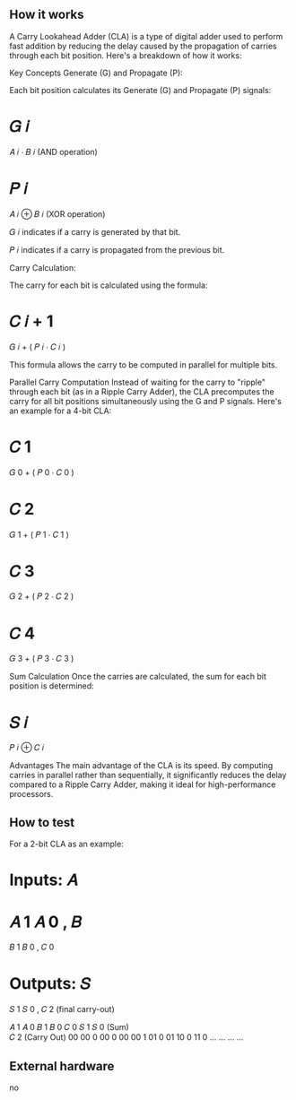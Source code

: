 <!---

This file is used to generate your project datasheet. Please fill in the information below and delete any unused
sections.

You can also include images in this folder and reference them in the markdown. Each image must be les
-->

## How it works

A Carry Lookahead Adder (CLA) is a type of digital adder used to perform fast addition by reducing the delay caused by the propagation of carries through each bit position. Here's a breakdown of how it works:

Key Concepts
Generate (G) and Propagate (P):

Each bit position calculates its Generate (G) and Propagate (P) signals:

𝐺
𝑖
=
𝐴
𝑖
⋅
𝐵
𝑖
 (AND operation)

𝑃
𝑖
=
𝐴
𝑖
⊕
𝐵
𝑖
 (XOR operation)

𝐺
𝑖
 indicates if a carry is generated by that bit.

𝑃
𝑖
 indicates if a carry is propagated from the previous bit.

Carry Calculation:

The carry for each bit is calculated using the formula:

𝐶
𝑖
+
1
=
𝐺
𝑖
+
(
𝑃
𝑖
⋅
𝐶
𝑖
)

This formula allows the carry to be computed in parallel for multiple bits.

Parallel Carry Computation
Instead of waiting for the carry to "ripple" through each bit (as in a Ripple Carry Adder), the CLA precomputes the carry for all bit positions simultaneously using the G and P signals. Here's an example for a 4-bit CLA:

𝐶
1
=
𝐺
0
+
(
𝑃
0
⋅
𝐶
0
)

𝐶
2
=
𝐺
1
+
(
𝑃
1
⋅
𝐶
1
)

𝐶
3
=
𝐺
2
+
(
𝑃
2
⋅
𝐶
2
)

𝐶
4
=
𝐺
3
+
(
𝑃
3
⋅
𝐶
3
)

Sum Calculation
Once the carries are calculated, the sum for each bit position is determined:

𝑆
𝑖
=
𝑃
𝑖
⊕
𝐶
𝑖

Advantages
The main advantage of the CLA is its speed. By computing carries in parallel rather than sequentially, it significantly reduces the delay compared to a Ripple Carry Adder, making it ideal for high-performance processors.






## How to test


For a 2-bit CLA as an example:

Inputs: 
𝐴
=
𝐴
1
𝐴
0
, 
𝐵
=
𝐵
1
𝐵
0
, 
𝐶
0

Outputs: 
𝑆
=
𝑆
1
𝑆
0
, 
𝐶
2
 (final carry-out)

𝐴
1
𝐴
0
𝐵
1
𝐵
0
𝐶
0
𝑆
1
𝑆
0
 (Sum)	
𝐶
2
 (Carry Out)
00	00	0	00	0
00	00	1	01	0
01	10	0	11	0
...	...	...	...
## External hardware
no

